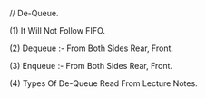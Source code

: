 // De-Queue.

(1) It Will Not Follow FIFO.

(2) Dequeue :- From Both Sides Rear, Front.

(3) Enqueue :- From Both Sides Rear, Front.

(4) Types Of De-Queue Read From Lecture Notes. 
